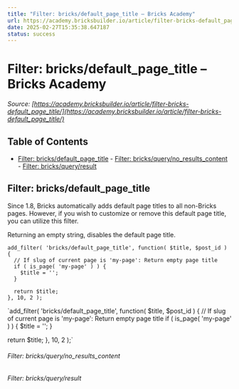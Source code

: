 ```yaml
---
title: "Filter: bricks/default_page_title – Bricks Academy"
url: https://academy.bricksbuilder.io/article/filter-bricks-default_page_title/
date: 2025-02-27T15:35:38.647187
status: success
---
```


# Filter: bricks/default_page_title – Bricks Academy

*Source: [https://academy.bricksbuilder.io/article/filter-bricks-default_page_title/](https://academy.bricksbuilder.io/article/filter-bricks-default_page_title/)*

## Table of Contents

- [Filter: bricks/default_page_title](#filter-bricksdefaultpagetitle)
        - [Filter: bricks/query/no_results_content](#filter-bricksquerynoresultscontent)
        - [Filter: bricks/query/result](#filter-bricksqueryresult)

## Filter: bricks/default_page_title

Since 1.8, Bricks automatically adds default page titles to all non-Bricks pages. However, if you wish to customize or remove this default page title, you can utilize this filter.

Returning an empty string, disables the default page title.

```
add_filter( 'bricks/default_page_title', function( $title, $post_id ) {
  // If slug of current page is 'my-page': Return empty page title
  if ( is_page( 'my-page' ) ) {
    $title = '';
  }

  return $title;
}, 10, 2 );
```

`add_filter( 'bricks/default_page_title', function( $title, $post_id ) {
  // If slug of current page is 'my-page': Return empty page title
  if ( is_page( 'my-page' ) ) {
    $title = '';
  }

  return $title;
}, 10, 2 );`

###### Filter: bricks/query/no_results_content

###### Filter: bricks/query/result

